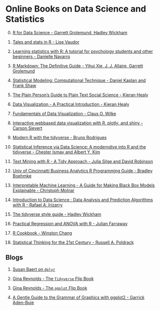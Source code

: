Online Books on Data Science and Statistics
================

0.  [R for Data Science - Garrett Grolemund, Hadley
    Wickham](https://r4ds.had.co.nz/)

1.  [Tales and stats in R - Lise
    Vaudor](http://perso.ens-lyon.fr/lise.vaudor/grimoireStat/_book/)

2.  [Learning statistics with R: A tutorial for psychology students and
    other beginners - Danielle
    Navarro](https://learningstatisticswithr.com/book/)

3.  [R Markdown: The Definitive Guide - Yihui Xie, J. J. Allaire,
    Garrett Grolemund](https://bookdown.org/yihui/rmarkdown/)

4.  [Statistical Modeling: Computational Technique - Daniel Kaplan and
    Frank Shaw](http://mosaic-web.org/go/SM2-technique/)

5.  [The Plain Person’s Guide to Plain Text Social Science - Kieran
    Healy](http://plain-text.co/index.html#introduction)

6.  [Data Visualization - A Practical Introduction - Kieran
    Healy](https://socviz.co/)

7.  [Fundamentals of Data Visualization - Claus O.
    Wilke](https://serialmentor.com/dataviz/)

8.  [Interactive webbased data visualization with R, plotly, and shiny -
    Carson Sievert](https://plotly-r.com/)

9.  [Modern R with the tidyverse - Bruno
    Rodrigues](https://b-rodrigues.github.io/modern_R/)

10. [Statistical Inference via Data Science: A moderndive into R and the
    tidyverse - Chester Ismay and Albert Y.
    Kim](https://moderndive.com/)

11. [Text Mining with R - A Tidy Approach - Julia Silge and David
    Robinson](https://www.tidytextmining.com/)

12. [Univ of Cincinnatti Business Analytics R Programming Guide -
    Bradley Boehmke](https://uc-r.github.io/)

13. [Interpretable Machine Learning - A Guide for Making Black Box
    Models Explainable - Christoph
    Molnar](https://christophm.github.io/interpretable-ml-book/)

14. [Introduction to Data Science : Data Analysis and Prediction
    Algorithms with R - Rafael A.
    Irizarry](https://rafalab.github.io/dsbook/)

15. [The tidyverse style guide - Hadley
    Wickham](https://style.tidyverse.org/)

16. [Practical Regression and ANOVA with R - Julian
    Farraway](https://cloud.r-project.org/doc/contrib/Faraway-PRA.pdf)

17. [R Cookbook - Winston Chang](http://www.cookbook-r.com/Graphs/)

18. [Statistical Thinking for the 21st Century - Russell A. Poldrack](http://statsthinking21.org/index.html)
## Blogs

1.  [Susan Baert on
    `dplyr`](https://suzanbaert.netlify.com/2018/01/dplyr-tutorial-1/)

2.  [Gina Reynolds - The `Tidyverse` Flip
    Book](https://evamaerey.github.io/tidyverse_in_action/tidyverse_in_action.html#1)

3.  [Gina Reynolds - The `ggplot` Flip
    Book](https://evamaerey.github.io/ggplot_flipbook/ggplot_flipbook_xaringan.html#1)

4.  [ A Gentle Guide to the Grammar of Graphics with ggplot2 - Garrick Aden-Buie](https://gadenbuie.github.io/gentle-ggplot2)
